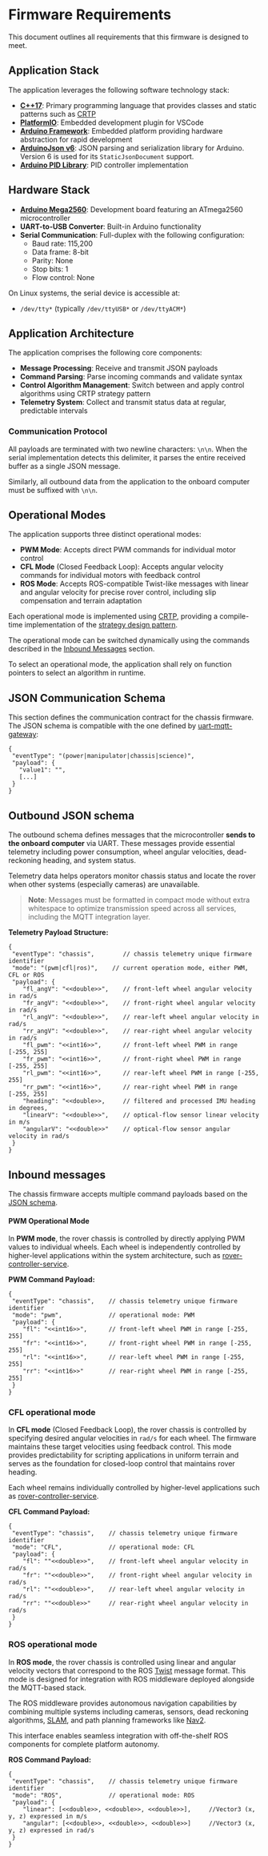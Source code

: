 # Firmware Requirements

This document outlines all requirements that this firmware is designed to meet.

## Application Stack

The application leverages the following software technology stack:

* **[C++17](https://en.cppreference.com/w/cpp/language/)**: Primary programming language that provides classes and static patterns such as [CRTP](https://en.wikipedia.org/wiki/Curiously_recurring_template_pattern)
* **[PlatformIO](https://github.com/platformio/platformio)**: Embedded development plugin for VSCode
* **[Arduino Framework](https://www.arduino.cc/en/main)**: Embedded platform providing hardware abstraction for rapid development
* **[ArduinoJson v6](https://arduinojson.org/v6/)**: JSON parsing and serialization library for Arduino. Version 6 is used for its `StaticJsonDocument` support.
* **[Arduino PID Library](https://github.com/br3ttb/Arduino-PID-Library)**: PID controller implementation

## Hardware Stack

* **[Arduino Mega2560](https://store.arduino.cc/products/arduino-mega-2560-rev3)**: Development board featuring an ATmega2560 microcontroller
* **UART-to-USB Converter**: Built-in Arduino functionality
* **Serial Communication**: Full-duplex with the following configuration:
  - Baud rate: 115,200
  - Data frame: 8-bit
  - Parity: None
  - Stop bits: 1
  - Flow control: None

On Linux systems, the serial device is accessible at:
* `/dev/tty*` (typically `/dev/ttyUSB*` or `/dev/ttyACM*`)

## Application Architecture

The application comprises the following core components:

* **Message Processing**: Receive and transmit JSON payloads
* **Command Parsing**: Parse incoming commands and validate syntax
* **Control Algorithm Management**: Switch between and apply control algorithms using CRTP strategy pattern
* **Telemetry System**: Collect and transmit status data at regular, predictable intervals

### Communication Protocol

All payloads are terminated with two newline characters: `\n\n`. When the serial implementation detects this delimiter, it parses the entire received buffer as a single JSON message.

Similarly, all outbound data from the application to the onboard computer must be suffixed with `\n\n`.

## Operational Modes

The application supports three distinct operational modes:

* **PWM Mode**: Accepts direct PWM commands for individual motor control
* **CFL Mode** (Closed Feedback Loop): Accepts angular velocity commands for individual motors with feedback control
* **ROS Mode**: Accepts ROS-compatible Twist-like messages with linear and angular velocity for precise rover control,
including slip compensation and terrain adaptation

Each operational mode is implemented using [CRTP](http://en.wikipedia.org/wiki/Curiously_recurring_template_pattern), providing a compile-time implementation of the [strategy design pattern](https://en.wikipedia.org/wiki/Strategy_pattern).

The operational mode can be switched dynamically using the commands described in the [Inbound Messages](#inbound-messages) section.

To select an operational mode, the application shall rely on function pointers to select
an algorithm in runtime.

## JSON Communication Schema

This section defines the communication contract for the chassis firmware. The JSON schema is compatible 
with the one defined by [uart-mqtt-gateway](../../uart-mqtt-gateway/README.md#json-schema):

```
{
 "eventType": "(power|manipulator|chassis|science)",
 "payload": {
   "value1": "",
   [...]
 }
}
```

## Outbound JSON schema

The outbound schema defines messages that the microcontroller **sends to the onboard computer** via UART. 
These messages provide essential telemetry including power consumption, wheel angular velocities, 
dead-reckoning heading, and system status.

Telemetry data helps operators monitor chassis status and locate the rover when other systems 
(especially cameras) are unavailable.

> **Note**: Messages must be formatted in compact mode without extra whitespace to optimize transmission
> speed across all services, including the MQTT integration layer.

**Telemetry Payload Structure:**

```
{
 "eventType": "chassis",        // chassis telemetry unique firmware identifier
 "mode": "(pwm|cfl|ros)",    // current operation mode, either PWM, CFL or ROS
 "payload": {
    "fl_angV": "<<double>>",    // front-left wheel angular velocity in rad/s
    "fr_angV": "<<double>>",    // front-right wheel angular velocity in rad/s
    "rl_angV": "<<double>>",    // rear-left wheel angular velocity in rad/s
    "rr_angV": "<<double>>",    // rear-right wheel angular velocity in rad/s
    "fl_pwm": "<<int16>>",      // front-left wheel PWM in range [-255, 255]
    "fr_pwm": "<<int16>>",      // front-right wheel PWM in range [-255, 255]
    "rl_pwm": "<<int16>>",      // rear-left wheel PWM in range [-255, 255]
    "rr_pwm": "<<int16>>",      // rear-right wheel PWM in range [-255, 255]
    "heading": "<<double>>,     // filtered and processed IMU heading in degrees,
    "linearV": "<<double>>",    // optical-flow sensor linear velocity in m/s
    "angularV": "<<double>>"    // optical-flow sensor angular velocity in rad/s
 }
}
```


## Inbound messages

The chassis firmware accepts multiple command payloads based on the [JSON schema](#json-communication-schema).

#### PWM Operational Mode

In **PWM mode**, the rover chassis is controlled by directly applying PWM values to individual wheels. 
Each wheel is independently controlled by higher-level applications within the system architecture, 
such as [rover-controller-service](../../rover-controller-service/README.md).

**PWM Command Payload:**

```
{
 "eventType": "chassis",    // chassis telemetry unique firmware identifier
 "mode": "pwm",             // operational mode: PWM
 "payload": {
    "fl": "<<int16>>",      // front-left wheel PWM in range [-255, 255]
    "fr": "<<int16>>",      // front-right wheel PWM in range [-255, 255]
    "rl": "<<int16>>",      // rear-left wheel PWM in range [-255, 255]
    "rr": "<<int16>>"       // rear-right wheel PWM in range [-255, 255]
 }
}
```

### **CFL** operational mode

In **CFL mode** (Closed Feedback Loop), the rover chassis is controlled by specifying desired 
angular velocities in `rad/s` for each wheel. The firmware maintains these target velocities 
using feedback control. This mode provides predictability for scripting applications in uniform 
terrain and serves as the foundation for closed-loop control that maintains rover heading.

Each wheel remains individually controlled by higher-level applications such as [
    rover-controller-service](../../rover-controller-service/README.md).

**CFL Command Payload:**
```
{
 "eventType": "chassis",    // chassis telemetry unique firmware identifier
 "mode": "CFL",             // operational mode: CFL
 "payload": {
    "fl": ""<<double>>",    // front-left wheel angular velocity in rad/s
    "fr": ""<<double>>",    // front-right wheel angular velocity in rad/s
    "rl": ""<<double>>",    // rear-left wheel angular velocity in rad/s
    "rr": ""<<double>>"     // rear-right wheel angular velocity in rad/s
 }
}
```

### **ROS** operational mode
In **ROS mode**, the rover chassis is controlled using linear and angular velocity vectors that 
correspond to the ROS [Twist](http://docs.ros.org/en/api/geometry_msgs/html/msg/Twist.html) message format. 
This mode is designed for integration with ROS middleware deployed alongside the MQTT-based stack.

The ROS middleware provides autonomous navigation capabilities by combining multiple systems including cameras, 
sensors, dead reckoning algorithms, [SLAM](https://en.wikipedia.org/wiki/Simultaneous_localization_and_mapping), 
and path planning frameworks like [Nav2](https://github.com/ros2/nav2).

This interface enables seamless integration with off-the-shelf ROS components for complete platform autonomy.

**ROS Command Payload:**
```
{
 "eventType": "chassis",    // chassis telemetry unique firmware identifier
 "mode": "ROS",             // operational mode: ROS
 "payload": {
    "linear": [<<double>>, <<double>>, <<double>>],     //Vector3 (x, y, z) expressed in m/s
    "angular": [<<double>>, <<double>>, <<double>>]     //Vector3 (x, y, z) expressed in rad/s
 }
}
```
